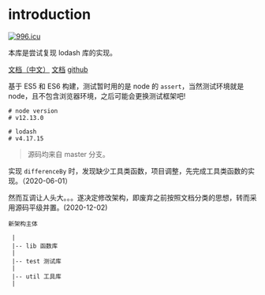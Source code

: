 # introduction

<a href="https://996.icu"><img src="https://img.shields.io/badge/link-996.icu-red.svg" alt="996.icu" /></a>

本库是尝试复现 lodash 库的实现。

[文档（中文）](https://www.lodashjs.com/)
[文档](https://lodash.com/)
[github](https://github.com/lodash/lodash)

基于 ES5 和 ES6 构建，测试暂时用的是 node 的 `assert`，当然测试环境就是 node，且不包含浏览器环境，之后可能会更换测试框架吧!

```shell
# node version
# v12.13.0

# lodash
# v4.17.15
```

> 源码均来自 master 分支。

实现 `differenceBy` 时，发现缺少工具类函数，项目调整，先完成工具类函数的实现。（2020-06-01）

然而互调让人头大。。。遂决定修改架构，即废弃之前按照文档分类的思想，转而采用源码平级并置。(2020-12-02)

```
新架构主体

 |
 |-- lib 函数库
 |
 |-- test 测试库
 |
 |-- util 工具库
 |
```




